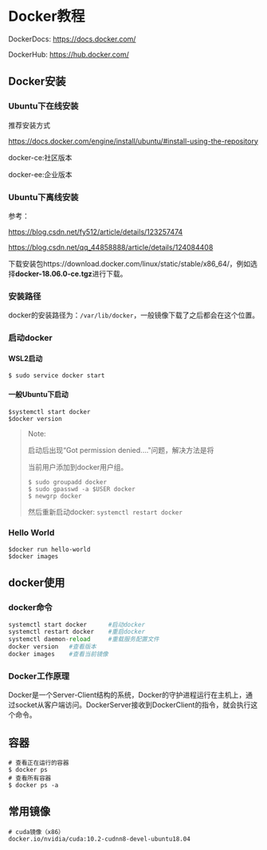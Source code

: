 # Docker教程

DockerDocs: https://docs.docker.com/

DockerHub: https://hub.docker.com/

## Docker安装

### Ubuntu下在线安装

推荐安装方式

https://docs.docker.com/engine/install/ubuntu/#install-using-the-repository

docker-ce:社区版本

docker-ee:企业版本

### Ubuntu下离线安装

参考：

https://blog.csdn.net/fy512/article/details/123257474

https://blog.csdn.net/qq_44858888/article/details/124084408



下载安装包https://download.docker.com/linux/static/stable/x86_64/，例如选择**docker-18.06.0-ce.tgz**进行下载。



### 安装路径

docker的安装路径为：`/var/lib/docker`，一般镜像下载了之后都会在这个位置。

### 启动docker

#### WSL2启动

```shell
$ sudo service docker start
```

#### 一般Ubuntu下启动

```shell
$systemctl start docker
$docker version
```

>Note:
>
>启动后出现“Got permission denied...."问题，解决方法是将
>
>当前用户添加到docker用户组。
>
>```shell
>$ sudo groupadd docker
>$ sudo gpasswd -a $USER docker
>$ newgrp docker
>```
>
>然后重新启动docker: `systemctl restart docker`

### Hello World

```shell
$docker run hello-world
$docker images
```



## docker使用

### docker命令

```python
systemctl start docker      #启动docker
systemctl restart docker    #重启docker
systemctl daemon-reload     #重载服务配置文件
docker version   #查看版本
docker images    #查看当前镜像
```



### Docker工作原理

Docker是一个Server-Client结构的系统，Docker的守护进程运行在主机上，通过socket从客户端访问。DockerServer接收到DockerClient的指令，就会执行这个命令。

## 容器

```shell
# 查看正在运行的容器
$ docker ps
# 查看所有容器
$ docker ps -a
```



## 常用镜像

```shell
# cuda镜像（x86）
docker.io/nvidia/cuda:10.2-cudnn8-devel-ubuntu18.04
```

































